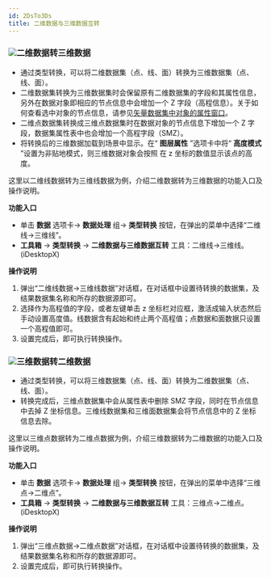 ```yaml
---
id: 2DsTo3Ds
title: 二维数据与三维数据互转
---
```

### ![](../../img/read.gif)二维数据转三维数据

  * 通过类型转换，可以将二维数据集（点、线、面）转换为三维数据集（点、线、面）。
  * 二维数据集转换为三维数据集时会保留原有二维数据集的字段和其属性信息，另外在数据对象即相应的节点信息中会增加一个 Z 字段（高程信息）。关于如何查看选中对象的节点信息，请参见[矢量数据集中对象的属性窗口](../../Visualization/Interaction/PropertyWinIntro)。
  * 二维点数据集转换成三维点数据集时在数据对象的节点信息下增加一个 Z 字段，数据集属性表中也会增加一个高程字段（SMZ）。
  * 将转换后的三维数据加载到场景中显示。在“ **图层属性** ”选项卡中将“ **高度模式** ”设置为非贴地模式，则三维数据对象会按照 在 z 坐标的数值显示该点的高度。

这里以二维线数据转为三维线数据为例，介绍二维数据转为三维数据的功能入口及操作说明。

**功能入口**

  * 单击 **数据** 选项卡-> **数据处理** 组-> **类型转换** 按钮，在弹出的菜单中选择“二维线->三维线”。
  * **工具箱** -> **类型转换** -> **二维数据与三维数据互转** 工具：二维线->三维线。(iDesktopX) 

**操作说明**

  1. 弹出“二维线数据->三维线数据”对话框，在对话框中设置待转换的数据集，及结果数据集名称和所存的数据源即可。 
  2. 选择作为高程值的字段，或者左键单击 z 坐标栏对应框，激活成输入状态然后手动设置高度值。线数据含有起始和终止两个高程值；点数据和面数据只设置一个高程值即可。
  3. 设置完成后，即可执行转换操作。

### ![](../../img/read.gif)三维数据转二维数据

  * 通过类型转换，可以将三维数据集（点、线、面）转换为二维数据集（点、线、面）。
  * 转换完成后，三维点数据集中会从属性表中删除 SMZ 字段，同时在节点信息中去掉 Z 坐标信息。三维线数据集和三维面数据集会将节点信息中的 Z 坐标信息去除。

这里以三维点数据转为二维点数据为例，介绍三维数据转为二维数据的功能入口及操作说明。

**功能入口**

  * 单击 **数据** 选项卡-> **数据处理** 组-> **类型转换** 按钮，在弹出的菜单中选择“三维点->二维点”。
  * **工具箱** -> **类型转换** -> **二维数据与三维数据互转** 工具：三维点->二维点。(iDesktopX) 

**操作说明**

  1. 弹出“三维点数据->二维点数据”对话框，在对话框中设置待转换的数据集，及结果数据集名称和所存的数据源即可。 
  2. 设置完成后，即可执行转换操作。


